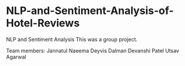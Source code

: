 # NLP-and-Sentiment-Analysis-of-Hotel-Reviews
NLP and Sentiment Analysis
This was a group project. 


Team members:
Jannatul Naeema
Deyvis Dalman 
Devanshi Patel
Utsav Agarwal 


